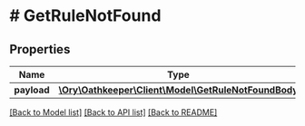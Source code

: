 # # GetRuleNotFound

## Properties

Name | Type | Description | Notes
------------ | ------------- | ------------- | -------------
**payload** | [**\Ory\Oathkeeper\Client\Model\GetRuleNotFoundBody**](GetRuleNotFoundBody.md) |  | [optional] 

[[Back to Model list]](../../README.md#documentation-for-models) [[Back to API list]](../../README.md#documentation-for-api-endpoints) [[Back to README]](../../README.md)


